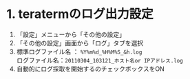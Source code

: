 # 1. teratermのログ出力設定
1. 「設定」メニューから「その他の設定」
2. 「その他の設定」画面から「ログ」タブを選択
3. 標準ログファイル名 ： `%Y%m%d_%H%M%S_&h.log`<br>
ログファイル名：`20110304_103121_ホスト名or IPアドレス.log`
4. 自動的にログ採取を開始するのチェックボックスをON

